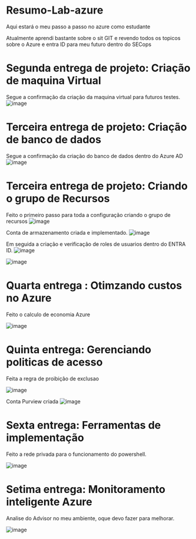 # Resumo-Lab-azure
Aqui estará o meu passo a passo no azure como estudante

Atualmente aprendi bastante sobre o sit GIT e revendo todos os topicos sobre o Azure e entra ID para meu futuro dentro do SECops 

# Segunda entrega de projeto: Criação de maquina Virtual #

Segue a confirmação da criação da maquina virtual para futuros testes.
![image](https://github.com/user-attachments/assets/fa56ed79-5810-4c76-8436-1b58f5ba1af2)

# Terceira entrega de projeto: Criação de banco de dados #

Segue a confirmação da criação do banco de dados dentro do Azure AD
![image](https://github.com/user-attachments/assets/6e49dc5c-f459-47fe-a0e3-07c05792cb2d)

# Terceira entrega de projeto: Criando o grupo de Recursos #

Feito o primeiro passo para toda a configuração criando o grupo de recursos
![image](https://github.com/user-attachments/assets/f2512f0f-9c67-4148-bd55-61a71ae14e44)

Conta de armazenamento criada e implementado. 
![image](https://github.com/user-attachments/assets/2ae641c5-34ce-4b86-ba3c-22fdeb1a8ff2)


Em seguida a criação e verificação de roles de usuarios dentro do ENTRA ID.
![image](https://github.com/user-attachments/assets/e70cfe8f-4958-4faa-853a-549e8198d828)

![image](https://github.com/user-attachments/assets/b639b95d-7478-4a1e-a9f4-eb974ca6404b)

# Quarta entrega : Otimzando custos no Azure #
Feito o calculo de economia Azure

![image](https://github.com/user-attachments/assets/89a31d63-708f-4d31-aebf-06e35ab15ffe)

# Quinta entrega: Gerenciando politicas de acesso #

Feita a regra de proibição de exclusao 

![image](https://github.com/user-attachments/assets/25973d88-fd0e-49d1-b255-a87b8176596b)

Conta Purview criada
![image](https://github.com/user-attachments/assets/22b3c0c7-cb93-44e7-9521-ce2aa812e873)

# Sexta entrega: Ferramentas de implementação #

Feito a rede privada para o funcionamento do powershell.

![image](https://github.com/user-attachments/assets/5aba6dd4-00ea-4369-810c-562e34fdc43d)

# Setima entrega: Monitoramento inteligente Azure #

Analise do Advisor no meu ambiente, oque devo fazer para melhorar.

![image](https://github.com/user-attachments/assets/deaf8528-6b84-474b-8f99-350ec8887113)


